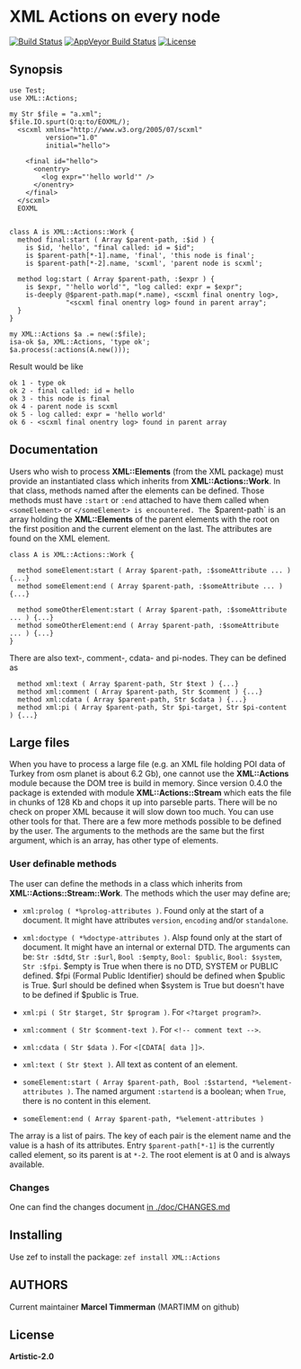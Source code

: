 # XML Actions on every node

[![Build Status](https://travis-ci.org/MARTIMM/XmlActions.svg?branch=master)](https://travis-ci.org/MARTIMM/XmlActions) [![AppVeyor Build Status](https://ci.appveyor.com/api/projects/status/6yaqqq9lgbq6nqot?svg=true&branch=master&passingText=Windows%20-%20OK&failingText=Windows%20-%20FAIL&pendingText=Windows%20-%20pending)](https://ci.appveyor.com/project/MARTIMM/XmlActions/branch/master) [![License](http://martimm.github.io/label/License-label.svg)](http://www.perlfoundation.org/artistic_license_2_0)

## Synopsis
```
use Test;
use XML::Actions;

my Str $file = "a.xml";
$file.IO.spurt(Q:q:to/EOXML/);
  <scxml xmlns="http://www.w3.org/2005/07/scxml"
         version="1.0"
         initial="hello">

    <final id="hello">
      <onentry>
        <log expr="'hello world'" />
      </onentry>
    </final>
  </scxml>
  EOXML


class A is XML::Actions::Work {
  method final:start ( Array $parent-path, :$id ) {
    is $id, 'hello', "final called: id = $id";
    is $parent-path[*-1].name, 'final', 'this node is final';
    is $parent-path[*-2].name, 'scxml', 'parent node is scxml';

  method log:start ( Array $parent-path, :$expr ) {
    is $expr, "'hello world'", "log called: expr = $expr";
    is-deeply @$parent-path.map(*.name), <scxml final onentry log>,
              "<scxml final onentry log> found in parent array";
  }
}

my XML::Actions $a .= new(:$file);
isa-ok $a, XML::Actions, 'type ok';
$a.process(:actions(A.new()));

```
Result would be like
```
ok 1 - type ok
ok 2 - final called: id = hello
ok 3 - this node is final
ok 4 - parent node is scxml
ok 5 - log called: expr = 'hello world'
ok 6 - <scxml final onentry log> found in parent array
```

## Documentation

Users who wish to process **XML::Elements** (from the XML package) must provide an instantiated class which inherits from **XML::Actions::Work**. In that class, methods named after the elements can be defined. Those methods must have `:start` or `:end` attached to have them called when `<someElement>` or `</someElement> is encountered. The `$parent-path` is an array holding the **XML::Elements** of the parent elements with the root on the first position and the current element on the last. The attributes are found on the XML element.

```
class A is XML::Actions::Work {

  method someElement:start ( Array $parent-path, :$someAttribute ... ) {...}
  method someElement:end ( Array $parent-path, :$someAttribute ... ) {...}

  method someOtherElement:start ( Array $parent-path, :$someAttribute ... ) {...}
  method someOtherElement:end ( Array $parent-path, :$someAttribute ... ) {...}
}
```

There are also text-, comment-, cdata- and pi-nodes. They can be defined as
```
  method xml:text ( Array $parent-path, Str $text ) {...}
  method xml:comment ( Array $parent-path, Str $comment ) {...}
  method xml:cdata ( Array $parent-path, Str $cdata ) {...}
  method xml:pi ( Array $parent-path, Str $pi-target, Str $pi-content ) {...}
```


## Large files
When you have to process a large file (e.g. an XML file holding POI data of Turkey from osm planet is about 6.2 Gb), one cannot use the **XML::Actions** module because the DOM tree is build in memory. Since version 0.4.0 the package is extended with module **XML::Actions::Stream** which eats the file in chunks of 128 Kb and chops it up into parseble parts. There will be no check on proper XML because it will slow down too much. You can use other tools for that. There are a few more methods possible to be defined by the user. The arguments to the methods are the same but the first argument, which is an array, has other type of elements.

### User definable  methods
The user can define the methods in a class which inherits from **XML::Actions::Stream::Work**. The methods which the user may define are;

* `xml:prolog ( *%prolog-attributes )`. Found only at the start of a document. It might have attributes `version`, `encoding` and/or `standalone`.
* `xml:doctype ( *%doctype-attributes )`. Alsp found only at the start of document. It might have an internal or external DTD. The arguments can be: `Str :$dtd`, `Str :$url`, `Bool :$empty`, `Bool: $public`, `Bool: $system`, `Str :$fpi`. \$empty is True when there is no DTD, SYSTEM or PUBLIC defined. \$fpi (Formal Public Identifier) should be defined when \$public is True. \$url should be defined when \$system is True but doesn't have to be defined if \$public is True.

* `xml:pi ( Str $target, Str $program )`. For `<?target program?>`.
* `xml:comment ( Str $comment-text )`. For `<!-- comment text -->`.
* `xml:cdata ( Str $data )`. For `<[CDATA[ data ]]>`.
* `xml:text ( Str $text )`. All text as content of an element.

* `someElement:start ( Array $parent-path, Bool :$startend, *%element-attributes )`. The named argument `:startend` is a boolean; when `True`, there is no content in this element.

* `someElement:end ( Array $parent-path, *%element-attributes )`

The array is a list of pairs. The key of each pair is the element name and the value is a hash of its attributes. Entry `$parent-path[*-1]` is the currently called element, so its parent is at `*-2`. The root element is at 0 and is always available.

### Changes
One can find the changes document [in ./doc/CHANGES.md][release]

## Installing
Use zef to install the package: `zef install XML::Actions`

## AUTHORS
Current maintainer **Marcel Timmerman** (MARTIMM on github)

## License
**Artistic-2.0**

<!---- [refs] ----------------------------------------------------------------->
[release]: https://github.com/MARTIMM/XmlActions/blob/master/doc/CHANGES.md
